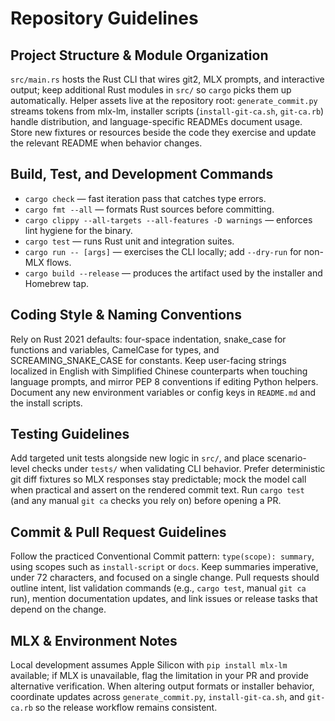 # Repository Guidelines

## Project Structure & Module Organization
`src/main.rs` hosts the Rust CLI that wires git2, MLX prompts, and interactive output; keep additional Rust modules in `src/` so `cargo` picks them up automatically. Helper assets live at the repository root: `generate_commit.py` streams tokens from mlx-lm, installer scripts (`install-git-ca.sh`, `git-ca.rb`) handle distribution, and language-specific READMEs document usage. Store new fixtures or resources beside the code they exercise and update the relevant README when behavior changes.

## Build, Test, and Development Commands
- `cargo check` — fast iteration pass that catches type errors.
- `cargo fmt --all` — formats Rust sources before committing.
- `cargo clippy --all-targets --all-features -D warnings` — enforces lint hygiene for the binary.
- `cargo test` — runs Rust unit and integration suites.
- `cargo run -- [args]` — exercises the CLI locally; add `--dry-run` for non-MLX flows.
- `cargo build --release` — produces the artifact used by the installer and Homebrew tap.

## Coding Style & Naming Conventions
Rely on Rust 2021 defaults: four-space indentation, snake_case for functions and variables, CamelCase for types, and SCREAMING_SNAKE_CASE for constants. Keep user-facing strings localized in English with Simplified Chinese counterparts when touching language prompts, and mirror PEP 8 conventions if editing Python helpers. Document any new environment variables or config keys in `README.md` and the install scripts.

## Testing Guidelines
Add targeted unit tests alongside new logic in `src/`, and place scenario-level checks under `tests/` when validating CLI behavior. Prefer deterministic git diff fixtures so MLX responses stay predictable; mock the model call when practical and assert on the rendered commit text. Run `cargo test` (and any manual `git ca` checks you rely on) before opening a PR.

## Commit & Pull Request Guidelines
Follow the practiced Conventional Commit pattern: `type(scope): summary`, using scopes such as `install-script` or `docs`. Keep summaries imperative, under 72 characters, and focused on a single change. Pull requests should outline intent, list validation commands (e.g., `cargo test`, manual `git ca` run), mention documentation updates, and link issues or release tasks that depend on the change.

## MLX & Environment Notes
Local development assumes Apple Silicon with `pip install mlx-lm` available; if MLX is unavailable, flag the limitation in your PR and provide alternative verification. When altering output formats or installer behavior, coordinate updates across `generate_commit.py`, `install-git-ca.sh`, and `git-ca.rb` so the release workflow remains consistent.
